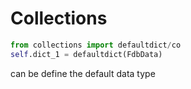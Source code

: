 # Collections

```python
from collections import defaultdict/co
self.dict_1 = defaultdict(FdbData)
```

can be define the default data type